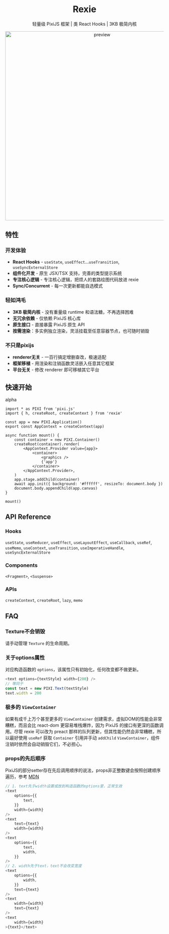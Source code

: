 <h1 align="center">Rexie</h1>
<p align="center">轻量级 PixiJS 框架 | 类 React Hooks | 3KB 极简内核</p>
<div align="center">
    <img width="600" alt="preview" src="https://raw.githubusercontent.com/wooloo26/rexie/refs/heads/main/docs/examples.gif">
</div>

## 特性

### 开发体验

- **React Hooks** - `useState`, `useEffect`...`useTransition`, `useSyncExternalStore`
- **组件化开发** - 原生 JSX/TSX 支持，完善的类型提示系统
- **专注核心逻辑** - 专注核心逻辑，把烦人的套路绘图代码放进 rexie
- **Sync/Concurrent** - 每一次更新都能自选模式

### 轻如鸿毛

- **3KB 极简内核** - 没有重量级 runtime 和语法糖，不再选择困难
- **无冗余依赖** - 仅依赖 PixiJS 核心库
- **原生接口** - 直接暴露 PixiJS 原生 API
- **按需渲染**：多实例独立渲染，灵活挂载至任意容器节点，也可随时销毁

### 不只是pixijs

- **renderer无关** - 一百行搞定增删查改，极速适配
- **框架移植** - 用渲染和注销函数灵活嵌入任意其它框架
- **平台无关** - 修改 renderer 即可移植其它平台

## 快速开始

alpha

```tsx
import * as PIXI from 'pixi.js'
import { h, createRoot, createContext } from 'rexie'

const app = new PIXI.Application()
export const AppContext = createContext(app)

async function mount() {
    const container = new PIXI.Container()
    createRoot(container).render(
        <AppContext.Provider value={app}>
            <container>
                <graphics />
                {'app'}
            </container>
        </AppContext.Provider>,
    )
    app.stage.addChild(container)
    await app.init({ background: '#ffffff', resizeTo: document.body })
    document.body.appendChild(app.canvas)
}

mount()
```

## API Reference

### Hooks

`useState`, `useReducer`, `useEffect`, `useLayoutEffect`, `useCallback`, `useRef`, `useMemo`, `useContext`, `useTransition`, `useImperativeHandle`, `useSyncExternalStore`

### Components

`<Fragment>`, `<Suspense>`

### APIs

`createContext`, `createRoot`, `lazy`, `memo`

## FAQ

### Texture不会销毁

请手动管理 `Texture` 的生命周期。

### 关于options属性

对应构造函数的 `options`，该属性只有初始化，任何改变都不做更新。

```ts
<text options={textStyle} width={200} />
// 等同于
const text = new PIXI.Text(textStyle)
text.width = 200
```

### 极多的 `ViewContainer`

如果有成千上万个甚至更多的 `ViewContainer` 创建需求，虚拟DOM的性能会非常糟糕，而且会比 react-dom 更容易堆栈爆炸，因为 PixiJS 的接口有更深的函数调用。尽管 rexie 可以改为 preact 那样的队列更新，但其性能仍然会非常糟糕，所以最好使用 `useRef` 获取 `Container` 引用并手动 `addChild` `ViewContainer`，组件注销时依然会自动销毁它们，不必担心。

### props的先后顺序

PixiJS的部分setter存在先后调用顺序的说法，props非正整数键会按照创建顺序遍历，参考 [MDN](https://developer.mozilla.org/en-US/docs/Web/JavaScript/Reference/Statements/for...in#description)

```ts
// 1. text先于width设置或放到构造函数的options里，正常生效
<text
    options={{
        text,
    }}
    width={width}
/>
<text
    text={text}
    width={width}
/>
<text
    options={{
        text,
        width,
    }}
/>
// 2. width先于text，text不会改变宽度
<text
    options={{
        width,
    }}
    text={text}
/>
<text
    width={width}
    text={text}
/>
<text
    width={width}
>{text}</text>
```
